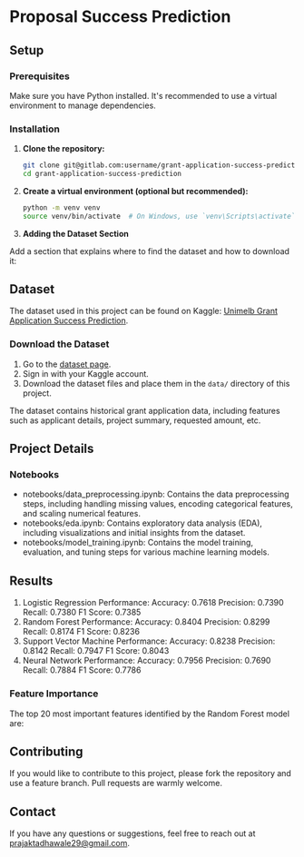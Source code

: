 # Proposal Success Prediction

## Setup

### Prerequisites

Make sure you have Python installed. It's recommended to use a virtual environment to manage dependencies.

### Installation

1. **Clone the repository:**
   ```sh
   git clone git@gitlab.com:username/grant-application-success-prediction.git
   cd grant-application-success-prediction

2. **Create a virtual environment (optional but recommended):**
   ```sh
   python -m venv venv
   source venv/bin/activate  # On Windows, use `venv\Scripts\activate`

3. **Adding the Dataset Section**

Add a section that explains where to find the dataset and how to download it:

## Dataset

The dataset used in this project can be found on Kaggle: [Unimelb Grant Application Success Prediction](https://www.kaggle.com/c/unimelb/data).

### Download the Dataset

1. Go to the [dataset page](https://www.kaggle.com/c/unimelb/data).
2. Sign in with your Kaggle account.
3. Download the dataset files and place them in the `data/` directory of this project.

The dataset contains historical grant application data, including features such as applicant details, project summary, requested amount, etc.

## Project Details
### Notebooks
- notebooks/data_preprocessing.ipynb: Contains the data preprocessing steps, including handling missing values, encoding    categorical features, and scaling numerical features.
- notebooks/eda.ipynb: Contains exploratory data analysis (EDA), including visualizations and initial insights from the    dataset.
- notebooks/model_training.ipynb: Contains the model training, evaluation, and tuning steps for various machine learning    models.

## Results

1. Logistic Regression Performance:
   Accuracy: 0.7618
   Precision: 0.7390
   Recall: 0.7380
   F1 Score: 0.7385
2. Random Forest Performance:
   Accuracy: 0.8404
   Precision: 0.8299
   Recall: 0.8174
   F1 Score: 0.8236
3. Support Vector Machine Performance:
   Accuracy: 0.8238
   Precision: 0.8142
   Recall: 0.7947
   F1 Score: 0.8043
4. Neural Network Performance:
   Accuracy: 0.7956
   Precision: 0.7690
   Recall: 0.7884
   F1 Score: 0.7786
 
 ### Feature Importance
The top 20 most important features identified by the Random Forest model are:

## Contributing

If you would like to contribute to this project, please fork the repository and use a feature branch. Pull requests are warmly welcome.

## Contact

If you have any questions or suggestions, feel free to reach out at prajaktadhawale29@gmail.com.


















